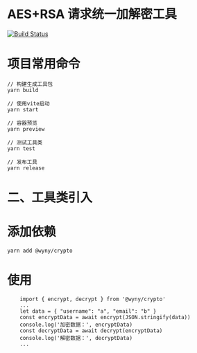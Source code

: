 # AES+RSA 请求统一加解密工具

[![Build Status](https://app.travis-ci.com/wqs576222103/encrypt-utils.svg?token=T85MtSayTDJVsGq9odzs&branch=main)](https://app.travis-ci.com/wqs576222103/encrypt-utils)

# 项目常用命令
```
// 构建生成工具包
yarn build

// 使用vite启动
yarn start

// 容器预览
yarn preview

// 测试工具类
yarn test

// 发布工具
yarn release

```


# 二、工具类引入
# 添加依赖

```
yarn add @wyny/crypto
```

# 使用

```
    import { encrypt, decrypt } from '@wyny/crypto'
    ...
    let data = { "username": "a", "email": "b" }
    const encryptData = await encrypt(JSON.stringify(data))
    console.log('加密数据：', encryptData)
    const decryptData = await decrypt(encryptData)
    console.log('解密数据：', decryptData)
    ...
```

